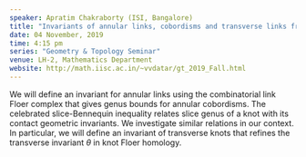 ```yaml
---
speaker: Apratim Chakraborty (ISI, Bangalore)
title: "Invariants of annular links, cobordisms and transverse links from combinatorial link Floer complex"
date: 04 November, 2019
time: 4:15 pm
series: "Geometry & Topology Seminar"
venue: LH-2, Mathematics Department
website: http://math.iisc.ac.in/~vvdatar/gt_2019_Fall.html
---
```


We will define an invariant for annular links using the combinatorial link Floer complex that gives genus bounds 
for annular cobordisms.  The celebrated slice-Bennequin inequality relates slice genus of a knot with its contact 
geometric invariants. We investigate similar relations in our context. In particular, we will define an invariant of 
transverse knots that refines the transverse invariant $\theta$ in knot Floer homology.

